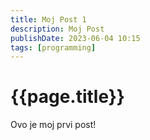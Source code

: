 ```yaml
---
title: Moj Post 1
description: Moj Post
publishDate: 2023-06-04 10:15
tags: [programming]
---
```


# {{page.title}}

Ovo je moj prvi post!


